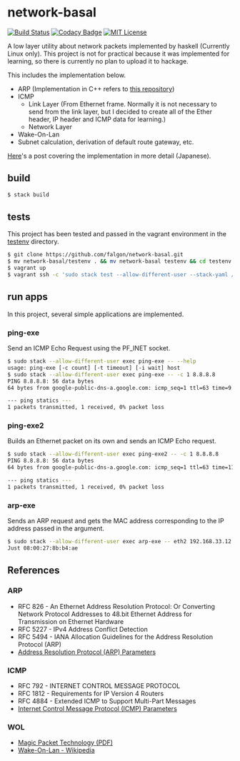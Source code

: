 # network-basal

[![Build Status](https://travis-ci.org/falgon/network-basal.svg?branch=master)](https://travis-ci.org/falgon/network-basal)
[![Codacy Badge](https://api.codacy.com/project/badge/Grade/80780d7eaab14e6eb3e6134bf53e77ca)](https://www.codacy.com/app/falgon/network-basal_2?utm_source=github.com&amp;utm_medium=referral&amp;utm_content=falgon/network-basal&amp;utm_campaign=Badge_Grade)
[![MIT License](http://img.shields.io/badge/license-MIT-blue.svg?style=flat)](LICENSE)

A low layer utility about network packets implemented by haskell (Currently Linux only).
This project is not for practical because it was implemented for learning, so there is currently no plan to upload it to hackage.

This includes the implementation below.

* ARP (Implementation in C++ refers to [this repository](https://github.com/falgon/arp_experiment))
* ICMP
    * Link Layer (From Ethernet frame. Normally it is not necessary to send from the link layer, but I decided to create all of the Ether header, IP header and ICMP data for learning.)
    * Network Layer
* Wake-On-Lan
* Subnet calculation, derivation of default route gateway, etc.

[Here](https://falgon.github.io/roki.log/posts/2018/%209月/15/scratchPacket/)'s a post covering the implementation in more detail (Japanese).

## build

```sh
$ stack build
```

## tests

This project has been tested and passed in the vagrant environment in the [testenv](https://github.com/falgon/network-basal/tree/master/testenv) directory.

```sh
$ git clone https://github.com/falgon/network-basal.git
$ mv network-basal/testenv . && mv network-basal testenv && cd testenv
$ vagrant up
$ vagrant ssh -c 'sudo stack test --allow-different-user --stack-yaml /vagrant/network-basal/stack.yaml' node1
```

## run apps

In this project, several simple applications are implemented.

### ping-exe

Send an ICMP Echo Request using the PF\_INET socket.

```sh
$ sudo stack --allow-different-user exec ping-exe -- --help
usage: ping-exe [-c count] [-t timeout] [-i wait] host
$ sudo stack --allow-different-user exec ping-exe -- -c 1 8.8.8.8
PING 8.8.8.8: 56 data bytes
64 bytes from google-public-dns-a.google.com: icmp_seq=1 ttl=63 time=9.465934s

--- ping statics ---
1 packets transmitted, 1 received, 0% packet loss
```

### ping-exe2

Builds an Ethernet packet on its own and sends an ICMP Echo request.

```sh
$ sudo stack --allow-different-user exec ping-exe2 -- -c 1 8.8.8.8
PING 8.8.8.8: 56 data bytes
64 bytes from google-public-dns-a.google.com: icmp_seq=1 ttl=63 time=11.432482s

--- ping statics ---
1 packets transmitted, 1 received, 0% packet loss
```

### arp-exe

Sends an ARP request and gets the MAC address corresponding to the IP address passed in the argument.

```sh
$ sudo stack --allow-different-user exec arp-exe -- eth2 192.168.33.12
Just 08:00:27:8b:b4:ae
```

## References

### ARP
* RFC 826 - An Ethernet Address Resolution Protocol: Or Converting Network Protocol Addresses to 48.bit Ethernet Address for Transmission on Ethernet Hardware
* RFC 5227 - IPv4 Address Conflict Detection
* RFC 5494 - IANA Allocation Guidelines for the Address Resolution Protocol (ARP)
* [Address Resolution Protocol (ARP) Parameters](https://www.iana.org/assignments/arp-parameters/arp-parameters.xhtml)

### ICMP
* RFC 792 - INTERNET CONTROL MESSAGE PROTOCOL
* RFC 1812 - Requirements for IP Version 4 Routers
* RFC 4884 - Extended ICMP to Support Multi-Part Messages
* [Internet Control Message Protocol (ICMP) Parameters](https://www.iana.org/assignments/icmp-parameters/icmp-parameters.xhtml)

### WOL
* [Magic Packet Technology (PDF)](https://support.amd.com/TechDocs/20213.pdf)
* [Wake-On-Lan - Wikipedia](https://en.wikipedia.org/wiki/Wake-on-LAN)
